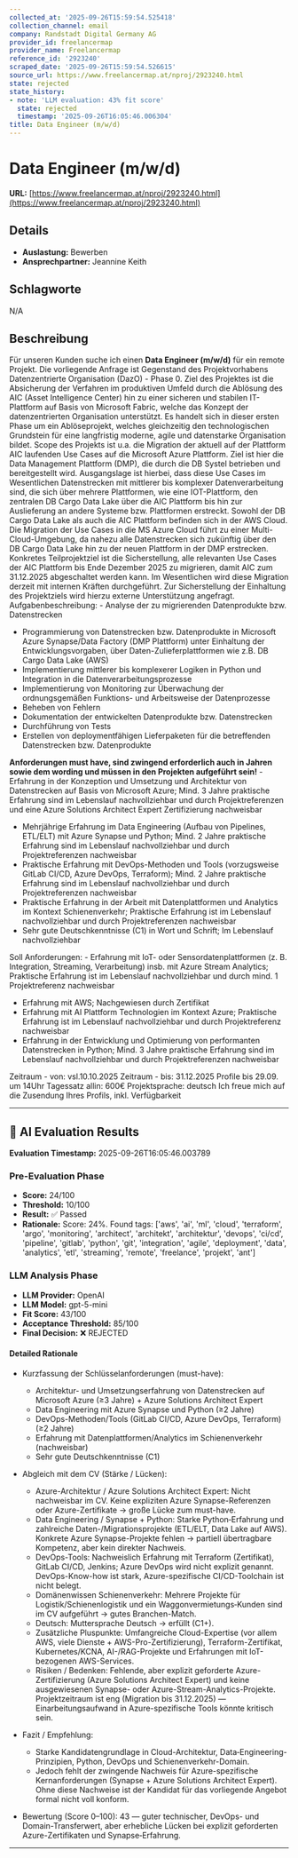 ```yaml
---
collected_at: '2025-09-26T15:59:54.525418'
collection_channel: email
company: Randstadt Digital Germany AG
provider_id: freelancermap
provider_name: Freelancermap
reference_id: '2923240'
scraped_date: '2025-09-26T15:59:54.526615'
source_url: https://www.freelancermap.at/nproj/2923240.html
state: rejected
state_history:
- note: 'LLM evaluation: 43% fit score'
  state: rejected
  timestamp: '2025-09-26T16:05:46.006304'
title: Data Engineer (m/w/d)
---
```




# Data Engineer (m/w/d)
**URL:** [https://www.freelancermap.at/nproj/2923240.html](https://www.freelancermap.at/nproj/2923240.html)
## Details
- **Auslastung:** Bewerben
- **Ansprechpartner:** Jeannine Keith

## Schlagworte
N/A

## Beschreibung
Für unseren Kunden suche ich einen **Data Engineer (m/w/d)** für ein remote Projekt. 
 Die vorliegende Anfrage ist Gegenstand des Projektvorhabens Datenzentrierte Organisation (DazO) - Phase 0. Ziel des Projektes ist die Absicherung der Verfahren im produktiven Umfeld durch die Ablösung des AIC (Asset Intelligence Center) hin zu einer sicheren und stabilen IT-Plattform auf Basis von Microsoft Fabric, welche das Konzept der datenzentrierten Organisation unterstützt. Es handelt sich in dieser ersten Phase um ein Ablöseprojekt, welches gleichzeitig den technologischen Grundstein für eine langfristig moderne, agile und datenstarke Organisation bildet. 
 Scope des Projekts ist u.a. die Migration der aktuell auf der Plattform AIC laufenden Use Cases auf die Microsoft Azure Plattform. Ziel ist hier die Data Management Plattform (DMP), die durch die DB Systel betrieben und bereitgestellt wird. Ausgangslage ist hierbei, dass diese Use Cases im Wesentlichen Datenstrecken mit mittlerer bis komplexer Datenverarbeitung sind, die sich über mehrere Plattformen, wie eine IOT-Plattform, den zentralen DB Cargo Data Lake über die AIC Plattform bis hin zur Auslieferung an andere Systeme bzw. Plattformen erstreckt. Sowohl der DB Cargo Data Lake als auch die AIC Plattform befinden sich in der AWS Cloud. Die Migration der Use Cases in die MS Azure Cloud führt zu einer Multi-Cloud-Umgebung, da nahezu alle Datenstrecken sich zukünftig über den DB Cargo Data Lake hin zu der neuen Plattform in der DMP erstrecken. Konkretes Teilprojektziel ist die Sicherstellung, alle relevanten Use Cases der AIC Plattform bis Ende Dezember 2025 zu migrieren, damit AIC zum 31.12.2025 abgeschaltet werden kann. Im Wesentlichen wird diese Migration derzeit mit internen Kräften durchgeführt. Zur Sicherstellung der Einhaltung des Projektziels wird hierzu externe Unterstützung angefragt. 
 Aufgabenbeschreibung: - Analyse der zu migrierenden Datenprodukte bzw. Datenstrecken
- Programmierung von Datenstrecken bzw. Datenprodukte in Microsoft Azure Synapse/Data Factory (DMP Plattform) unter Einhaltung der Entwicklungsvorgaben, über Daten-Zulieferplattformen wie z.B. DB Cargo Data Lake (AWS)
- Implementierung mittlerer bis komplexerer Logiken in Python und Integration in die Datenverarbeitungsprozesse
- Implementierung von Monitoring zur Überwachung der ordnungsgemäßen Funktions- und Arbeitsweise der Datenprozesse
- Beheben von Fehlern
- Dokumentation der entwickelten Datenprodukte bzw. Datenstrecken
- Durchführung von Tests
- Erstellen von deploymentfähigen Lieferpaketen für die betreffenden Datenstrecken bzw. Datenprodukte
 
 **Anforderungen must have, sind zwingend erforderlich auch in Jahren sowie dem wording und müssen in den Projekten aufgeführt sein!** - Erfahrung in der Konzeption und Umsetzung und Architektur von Datenstrecken auf Basis von Microsoft Azure; Mind. 3 Jahre praktische Erfahrung sind im Lebenslauf nachvollziehbar und durch Projektreferenzen und eine Azure Solutions Architect Expert Zertifizierung nachweisbar
- Mehrjährige Erfahrung im Data Engineering (Aufbau von Pipelines, ETL/ELT) mit Azure Synapse und Python; Mind. 2 Jahre praktische Erfahrung sind im Lebenslauf nachvollziehbar und durch Projektreferenzen nachweisbar
- Praktische Erfahrung mit DevOps-Methoden und Tools (vorzugsweise GitLab CI/CD, Azure DevOps, Terraform); Mind. 2 Jahre praktische Erfahrung sind im Lebenslauf nachvollziehbar und durch Projektreferenzen nachweisbar
- Praktische Erfahrung in der Arbeit mit Datenplattformen und Analytics im Kontext Schienenverkehr; Praktische Erfahrung ist im Lebenslauf nachvollziehbar und durch Projektreferenzen nachweisbar
- Sehr gute Deutschkenntnisse (C1) in Wort und Schrift; Im Lebenslauf nachvollziehbar
 
 Soll Anforderungen: - Erfahrung mit IoT- oder Sensordatenplattformen (z. B. Integration, Streaming, Verarbeitung) insb. mit Azure Stream Analytics; Praktische Erfahrung ist im Lebenslauf nachvollziehbar und durch mind. 1 Projektreferenz nachweisbar
- Erfahrung mit AWS; Nachgewiesen durch Zertifikat
- Erfahrung mit AI Plattform Technologien im Kontext Azure; Praktische Erfahrung ist im Lebenslauf nachvollziehbar und durch Projektreferenz nachweisbar
- Erfahrung in der Entwicklung und Optimierung von performanten Datenstrecken in Python; Mind. 3 Jahre praktische Erfahrung sind im Lebenslauf nachvollziehbar und durch Projektreferenzen nachweisbar
 
 Zeitraum - von: vsl.10.10.2025 Zeitraum - bis: 31.12.2025 Profile bis 29.09. um 14Uhr Tagessatz allin: 600€ Projektsprache: deutsch Ich freue mich auf die Zusendung Ihres Profils, inkl. Verfügbarkeit

---

## 🤖 AI Evaluation Results

**Evaluation Timestamp:** 2025-09-26T16:05:46.003789

### Pre-Evaluation Phase
- **Score:** 24/100
- **Threshold:** 10/100
- **Result:** ✅ Passed
- **Rationale:** Score: 24%. Found tags: ['aws', 'ai', 'ml', 'cloud', 'terraform', 'argo', 'monitoring', 'architect', 'architekt', 'architektur', 'devops', 'ci/cd', 'pipeline', 'gitlab', 'python', 'git', 'integration', 'agile', 'deployment', 'data', 'analytics', 'etl', 'streaming', 'remote', 'freelance', 'projekt', 'ant']

### LLM Analysis Phase
- **LLM Provider:** OpenAI
- **LLM Model:** gpt-5-mini
- **Fit Score:** 43/100
- **Acceptance Threshold:** 85/100
- **Final Decision:** ❌ REJECTED

#### Detailed Rationale
- Kurzfassung der Schlüsselanforderungen (must-have):
  - Architektur- und Umsetzungs­erfahrung von Datenstrecken auf Microsoft Azure (≥3 Jahre) + Azure Solutions Architect Expert
  - Data Engineering mit Azure Synapse und Python (≥2 Jahre)
  - DevOps-Methoden/Tools (GitLab CI/CD, Azure DevOps, Terraform) (≥2 Jahre)
  - Erfahrung mit Datenplattformen/Analytics im Schienenverkehr (nachweisbar)
  - Sehr gute Deutschkenntnisse (C1)

- Abgleich mit dem CV (Stärke / Lücken):
  - Azure-Architektur / Azure Solutions Architect Expert: Nicht nachweisbar im CV. Keine expliziten Azure Synapse-Referenzen oder Azure-Zertifikate → große Lücke zum must-have.
  - Data Engineering / Synapse + Python: Starke Python‑Erfahrung und zahlreiche Daten-/Migrationsprojekte (ETL/ELT, Data Lake auf AWS). Konkrete Azure Synapse-Projekte fehlen → partiell übertragbare Kompetenz, aber kein direkter Nachweis.
  - DevOps-Tools: Nachweislich Erfahrung mit Terraform (Zertifikat), GitLab CI/CD, Jenkins; Azure DevOps wird nicht explizit genannt. DevOps-Know-how ist stark, Azure-spezifische CI/CD-Toolchain ist nicht belegt.
  - Domänenwissen Schienenverkehr: Mehrere Projekte für Logistik/Schienenlogistik und ein Waggonvermietungs‑Kunden sind im CV aufgeführt → gutes Branchen-Match.
  - Deutsch: Muttersprache Deutsch → erfüllt (C1+).
  - Zusätzliche Pluspunkte: Umfangreiche Cloud-Expertise (vor allem AWS, viele Dienste + AWS-Pro-Zertifizierung), Terraform-Zertifikat, Kubernetes/KCNA, AI-/RAG-Projekte und Erfahrungen mit IoT-bezogenen AWS-Services.
  - Risiken / Bedenken: Fehlende, aber explizit geforderte Azure-Zertifizierung (Azure Solutions Architect Expert) und keine ausgewiesenen Synapse- oder Azure-Stream-Analytics-Projekte. Projektzeitraum ist eng (Migration bis 31.12.2025) — Einarbeitungsaufwand in Azure-spezifische Tools könnte kritisch sein.

- Fazit / Empfehlung:
  - Starke Kandidatengrundlage in Cloud-Architektur, Data‑Engineering-Prinzipien, Python, DevOps und Schienenverkehr-Domain. 
  - Jedoch fehlt der zwingende Nachweis für Azure-spezifische Kernanforderungen (Synapse + Azure Solutions Architect Expert). Ohne diese Nachweise ist der Kandidat für das vorliegende Angebot formal nicht voll konform.

- Bewertung (Score 0–100): 43 — guter technischer, DevOps- und Domain-Transferwert, aber erhebliche Lücken bei explizit geforderten Azure-Zertifikaten und Synapse‑Erfahrung.

---
